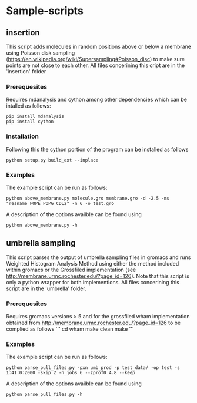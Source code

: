 # Sample-scripts
## insertion
This script adds molecules in random positions above or below a membrane using
Poisson disk sampling (https://en.wikipedia.org/wiki/Supersampling#Poisson_disc) to make sure points are not close to each other. 
All files concerining this cript are in the 'insertion' folder 
### Prerequesites
Requires mdanalysis and cython among other dependencies which can be intalled as follows:
```
pip install mdanalysis
pip install cython
```
### Installation
Following this the cython portion of the program can be installed as follows
```
python setup.py build_ext --inplace
```
### Examples
The example script can be run as follows:
```
python above_membrane.py molecule.gro membrane.gro -d -2.5 -ms "resname POPE POPG CDL2" -n 6 -o test.gro
```
A description of the options availble can be found using
```
python above_membrane.py -h
```

## umbrella sampling
This script parses the output of umbrella sampling files in gromacs and runs Weighted Histogram Analysis Method using either the method included within gromacs or the 
Grossfiled implementation (see http://membrane.urmc.rochester.edu/?page_id=126). Note that this script is only a python wrapper for both implementions.
All files concerining this script are in the 'umbrella' folder. 
### Prerequesites
Requires gromacs versions > 5 and for the grossfiled wham implementation obtained from http://membrane.urmc.rochester.edu/?page_id=126 to be complied as follows
'''
cd wham
make clean
make
'''
### Examples
The example script can be run as follows:
```
python parse_pull_files.py -pxn umb_prod -p test_data/ -op test -s 1:41:0:2000 -skip 2 -n_jobs 6 --zprof0 4.8 --keep
```
A description of the options availble can be found using
```
python parse_pull_files.py -h
```

